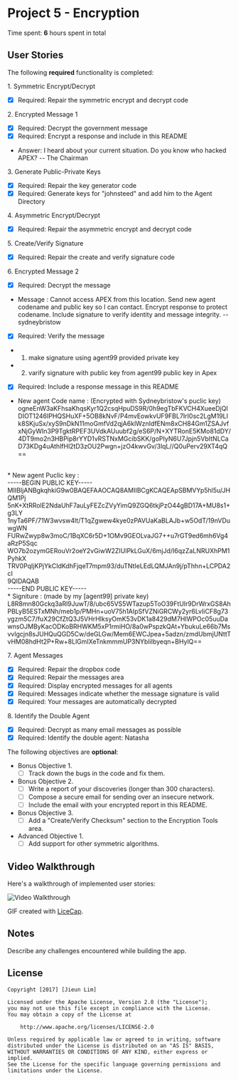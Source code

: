 
# Project 5 - Encryption

Time spent: **6** hours spent in total

## User Stories

The following **required** functionality is completed:

1\. Symmetric Encrypt/Decrypt
  * [x]  Required: Repair the symmetric encrypt and decrypt code

2\. Encrypted Message 1
  * [x]  Required: Decrypt the government message
  * [x]  Required: Encrypt a response and include in this README
  * Answer: I heard about your current situation. Do you know who hacked APEX? -- The Chairman

3\. Generate Public-Private Keys
  * [x]  Required: Repair the key generator code
  * [x]  Required: Generate keys for "johnsteed" and add him to the Agent Directory

4\. Asymmetric Encrypt/Decrypt
  * [x]  Required: Repair the asymmetric encrypt and decrypt code

5\. Create/Verify Signature
  * [x]  Required: Repair the create and verify signature code
  
6\. Encrypted Message 2
  * [x]  Required: Decrypt the message
  * Message : Cannot access APEX from this location. Send new agent codename and public key so I can contact. Encrypt response to protect codename. Include signature to verify identity and message integrity. -- sydneybristow
  * [x]  Required: Verify the message
  * 1) make signature using agent99 provided private key
  * 2) varify signature with public key from agent99 public key in Apex
  * [x]  Required: Include a response message in this README
  * New agent Code name : (Encrypted with Sydneybristow's puclic key)<br /> 
  ogneEnW3aKFhsaKhqsKyr1Q2csqHpuDS9R/0h9egTbFKVCH4XueeDjQIDIOT1246IPHQSHuXF+5OB8kNvF/P4mvEowkvUF9FBL7IrI0sc2LgM19LIk8SKjuSx/xyS9nDkN11moGmfVd2qjA6klWznIdfENm8xCH84Gm1ZSAJvfxNjGyWIn3P9TgktRPEF3UVdkAUuubf2g/eS6P/N+XYTRonE5KMo81dDY/4DT9mo2n3HBPip8rYYD1vRSTNxMGcibSKK/goPIyN6U7Jpjn5VbItNLCaD73KDg4uAthlfHl2tD3zOU2Pwgn+jzO4kwvGv/3lqL//Q0uPerv29XT4qQ==
  <br />
  * New agent Puclic key :<br />
-----BEGIN PUBLIC KEY-----<br />
MIIBIjANBgkqhkiG9w0BAQEFAAOCAQ8AMIIBCgKCAQEApSBMVYp5hl5u/JHQM1Pj<br />
5nK+XtRRolE2NdaUhF7auLyFEZcZVyYimQ9ZGQ6tkjPzO44gBD17A+MU8s1+g3LY<br />
1nyTa6PF/71W3wvsw4lt/T1qZgwew4kye0zPAVUaKaBLAJb+w5OdT/19nVDuwgWN<br />
FURwZwyp8w3moC/1BqXC6r5D+1OMv9GEOLvaJG7++u7rGT9ed6mh6Vg4aRzP5Sqc<br />
WO7b2ozymGERouVr2oeY2vGiwW2ZIUlPkLGuX/6mjJd/I6qzZaLNRUXhPM1PyhkX<br />
TRV0PqIjKPjYkCIdKdhFjqeT7mpm93/duTNtIeLEdLQMJAn9j/pThhn+LCPDA2cI<br />
9QIDAQAB<br />
-----END PUBLIC KEY-----<br />
  * Signiture : (made by my [agent99] private key)<br />
  L8R8mn80Gckq3aRl9JuwT/8/ubc65VS5WTazup5ToO39FtUIr9DrWrxGS8AhPBLyB5ESTxMNh/meb1p/PMHn+uoV75h1AIpSfVZNiGRCWy2yr6LvIiCF8g73ygzm5C7/fuX29CfZtQ3J5VHrHIksyOmK53vDK1a8429dM7HIWPOc05uuDawnsOJMByKacODKoBRHWKM5xP1rmiHO/8a0wPspzkQAt+YbukuLe66b7Msvvlgcjn8sJUHQuQGD5Cw/deGLGw/Mem6EWCJpea+5adzn/zmdUbmjUNttTvHM08hdHt2P+Rw+8LlGmIXeTnkmmmUP3NYbliIbyeqn+BHylQ==
  <br />
  
7\. Agent Messages
  * [x]  Required: Repair the dropbox code
  * [x]  Required: Repair the messages area
  * [x]  Required: Display encrypted messages for all agents
  * [x]  Required: Messages indicate whether the message signature is valid
  * [x]  Required: Your messages are automatically decrypted

8\. Identify the Double Agent
  * [x]  Required: Decrypt as many email messages as possible
  * [x]  Required: Identify the double agent: Natasha 

The following objectives are **optional**:

* Bonus Objective 1\.
  * [ ]  Track down the bugs in the code and fix them.

* Bonus Objective 2\.
  * [ ]  Write a report of your discoveries (longer than 300 characters).
  * [ ]  Compose a secure email for sending over an insecure network.
  * [ ]  Include the email with your encrypted report in this README.

* Bonus Objective 3\.
  * [ ]  Add a "Create/Verify Checksum" section to the Encryption Tools area.

* Advanced Objective 1\.
  * [ ]  Add support for other symmetric algorithms.

## Video Walkthrough

Here's a walkthrough of implemented user stories:

<img src='http://i.imgur.com/QTvkdLJ.gif' title='Video Walkthrough' width='' alt='Video Walkthrough' />

GIF created with [LiceCap](http://www.cockos.com/licecap/).

## Notes

Describe any challenges encountered while building the app.

## License

    Copyright [2017] [Jieun Lim]

    Licensed under the Apache License, Version 2.0 (the "License");
    you may not use this file except in compliance with the License.
    You may obtain a copy of the License at

        http://www.apache.org/licenses/LICENSE-2.0

    Unless required by applicable law or agreed to in writing, software
    distributed under the License is distributed on an "AS IS" BASIS,
    WITHOUT WARRANTIES OR CONDITIONS OF ANY KIND, either express or implied.
    See the License for the specific language governing permissions and
    limitations under the License.
